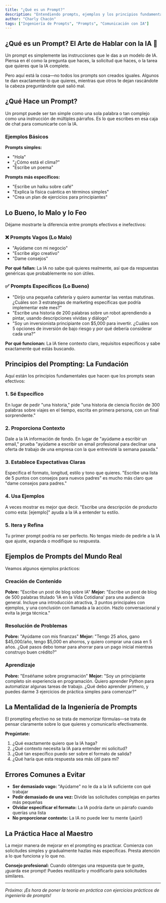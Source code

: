 ```yaml
---
title: "¿Qué es un Prompt?"
description: "Entendiendo prompts, ejemplos y los principios fundamentales del prompting efectivo"
author: "Charly Chacón"
tags: ["Ingeniería de Prompts", "Prompts", "Comunicación con IA"]
---
```


## ¿Qué es un Prompt? El Arte de Hablar con la IA 🎨

Un prompt es simplemente las instrucciones que le das a un modelo de IA. Piensa en él como la pregunta que haces, la solicitud que haces, o la tarea que quieres que la IA complete.

Pero aquí está la cosa—no todos los prompts son creados iguales. Algunos te dan exactamente lo que quieres, mientras que otros te dejan rascándote la cabeza preguntándote qué salió mal.

## ¿Qué Hace un Prompt?

Un prompt puede ser tan simple como una sola palabra o tan complejo como una instrucción de múltiples párrafos. Es lo que escribes en esa caja de chat para comunicarte con la IA.

### Ejemplos Básicos

**Prompts simples:**

- "Hola"
- "¿Cómo está el clima?"
- "Escribe un poema"

**Prompts más específicos:**

- "Escribe un haiku sobre café"
- "Explica la física cuántica en términos simples"
- "Crea un plan de ejercicios para principiantes"

## Lo Bueno, lo Malo y lo Feo

Déjame mostrarte la diferencia entre prompts efectivos e inefectivos:

### ❌ **Prompts Vagos (Lo Malo)**

- "Ayúdame con mi negocio"
- "Escribe algo creativo"
- "Dame consejos"

**Por qué fallan:** La IA no sabe qué quieres realmente, así que da respuestas genéricas que probablemente no son útiles.

### ✅ **Prompts Específicos (Lo Bueno)**

- "Dirijo una pequeña cafetería y quiero aumentar las ventas matutinas. ¿Cuáles son 3 estrategias de marketing específicas que podría implementar este mes?"
- "Escribe una historia de 200 palabras sobre un robot aprendiendo a pintar, usando descripciones vívidas y diálogo"
- "Soy un inversionista principiante con $5,000 para invertir. ¿Cuáles son 5 opciones de inversión de bajo riesgo y por qué debería considerar cada una?"

**Por qué funcionan:** La IA tiene contexto claro, requisitos específicos y sabe exactamente qué estás buscando.

## Principios del Prompting: La Fundación

Aquí están los principios fundamentales que hacen que los prompts sean efectivos:

### 1. **Sé Específico**

En lugar de pedir "una historia," pide "una historia de ciencia ficción de 300 palabras sobre viajes en el tiempo, escrita en primera persona, con un final sorprendente."

### 2. **Proporciona Contexto**

Dale a la IA información de fondo. En lugar de "ayúdame a escribir un email," prueba "ayúdame a escribir un email profesional para declinar una oferta de trabajo de una empresa con la que entrevisté la semana pasada."

### 3. **Establece Expectativas Claras**

Especifica el formato, longitud, estilo y tono que quieres. "Escribe una lista de 5 puntos con consejos para nuevos padres" es mucho más claro que "dame consejos para padres."

### 4. **Usa Ejemplos**

A veces mostrar es mejor que decir. "Escribe una descripción de producto como esta: [ejemplo]" ayuda a la IA a entender tu estilo.

### 5. **Itera y Refina**

Tu primer prompt podría no ser perfecto. No tengas miedo de pedirle a la IA que ajuste, expanda o modifique su respuesta.

## Ejemplos de Prompts del Mundo Real

Veamos algunos ejemplos prácticos:

### **Creación de Contenido**

**Pobre:** "Escribe un post de blog sobre IA"
**Mejor:** "Escribe un post de blog de 500 palabras titulado 'IA en la Vida Cotidiana' para una audiencia general. Incluye una introducción atractiva, 3 puntos principales con ejemplos, y una conclusión con llamada a la acción. Hazlo conversacional y evita la jerga técnica."

### **Resolución de Problemas**

**Pobre:** "Ayúdame con mis finanzas"
**Mejor:** "Tengo 25 años, gano $45,000/año, tengo $5,000 en ahorros, y quiero comprar una casa en 5 años. ¿Qué pasos debo tomar para ahorrar para un pago inicial mientras construyo buen crédito?"

### **Aprendizaje**

**Pobre:** "Enséñame sobre programación"
**Mejor:** "Soy un principiante completo sin experiencia en programación. Quiero aprender Python para automatizar algunas tareas de trabajo. ¿Qué debo aprender primero, y puedes darme 3 ejercicios de práctica simples para comenzar?"

## La Mentalidad de la Ingeniería de Prompts

El prompting efectivo no se trata de memorizar fórmulas—se trata de pensar claramente sobre lo que quieres y comunicarlo efectivamente.

**Pregúntate:**

1. ¿Qué exactamente quiero que la IA haga?
2. ¿Qué contexto necesita la IA para entender mi solicitud?
3. ¿Qué tan específico puedo ser sobre el formato de salida?
4. ¿Qué haría que esta respuesta sea más útil para mí?

## Errores Comunes a Evitar

- **Ser demasiado vago:** "Ayúdame" no le da a la IA suficiente con qué trabajar
- **Pedir demasiado de una vez:** Divide las solicitudes complejas en partes más pequeñas
- **Olvidar especificar el formato:** La IA podría darte un párrafo cuando querías una lista
- **No proporcionar contexto:** La IA no puede leer tu mente (¡aún!)

## La Práctica Hace al Maestro

La mejor manera de mejorar en el prompting es practicar. Comienza con solicitudes simples y gradualmente hazlas más específicas. Presta atención a lo que funciona y lo que no.

**Consejo profesional:** Cuando obtengas una respuesta que te guste, ¡guarda ese prompt! Puedes reutilizarlo y modificarlo para solicitudes similares.

---

_Próximo: ¡Es hora de poner la teoría en práctica con ejercicios prácticos de ingeniería de prompts!_
